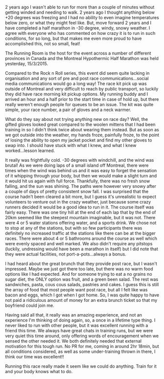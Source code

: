 2 years ago I wasn't able to run for more than a couple of minutes without getting winded and needing to walk. 2 years ago I thought anything below +20 degrees was freezing and I had no ability to even imagine temperatures below zero, or what they might feel like. 
 But, move forward 2 years and I have completed a half marathon in -30 degree, windy, snowy weather. I agree with everyone who has commented on how crazy it is to run in such conditions, for so long, but that makes me even more proud to have accomplished this, not so small, feat!

The Running Room is the host for the event across a number of different provinces in Canada and the Montreal Hypothermic Half Marathon was held yesterday, 15/3/2015.

Compared to the Rock n Roll series, this event did seem quite lacking in organisation and any sort of pre and post race communications...social media communications would go a long way! The race kit pick up was outside of Montreal and very difficult to reach by public transport, so luckily they did have race morning kit pickup options. My running buddy and I arrived an hour and a half prior to the start time in case of hold up, but there really weren't enough people for queues to be an issue. The kit was quite simple, your race number, a pair of gloves and a neck warmer.

What do they say about not trying anything new on race day? Well, the gifted gloves looked great compared to the woolen mittens that I had been training in so I didn't think twice about wearing them instead. But as soon as we got outside into the weather, my hands froze, painfully froze, to the point of losing the ability to open my jacket pocket and find my other gloves to swap into. I should have stuck with what I knew, and what I knew worked...lesson learned.

It really was frightfully cold. -30 degrees with windchill, and the wind was brutal! As we were doing laps of a small island off Montreal, there were times when the wind was behind us and it was easy to forget the sensation of it whipping through your body, but then we would make a slight turn and it would hit us again with full force. Thankfully, there was no fresh snow falling, and the sun was shining. The paths were however very snowy after a couple of days of pretty consistent snow fall. I was surprised that the course hadn't been cleared a bit more, but I guess it's unrealistic to expect volunteers to venture out in the crazy weather, just because some crazy runners decided it would be a good idea to run in it. 
 The course itself was fairly easy. There was one tiny hill at the end of each lap that by the end of 20km seemed like the steepest mountain imaginable, but it was not. There were 4 or 5 water stations offering water, and a sports drink. We chose not to stop at any of the stations, but with so few participants there was definitely no increased traffic at the stations like there can be at the bigger races. There were about 4 or 5 bathrooms around the course as well which were evenly spaced and well marked. We also didn't require any pitstops (luckily, undressing would have been a marathon in itself) but I did note that they were actual facilities, not port-a-pots...always a bonus.

I had heard about the great brunch that they provide post race, but I wasn't impressed. Maybe we just got there too late, but there was no warm food options like I had expected. And for someone trying to eat a no grains no sugar diet, the ONLY option was fruit, and a green been salad. The rest was sandwiches, pasta, cous cous salads, pastries and cakes. I guess this is still the array of food that most people want post race, but all I felt like was bacon and eggs, which I got when I got home. So, I was quite happy to have not paid a ridiculous amount of money for an extra brunch ticket so that my boyfriend could join me.

Having said all that, it really was an amazing experience, and not an experience I'm thinking of doing again, so, a once in a lifetime type thing. I never liked to run with other people, but it was excellent running with a friend this time. We always have great chats in training runs, but we were very quiet this time around, only offering words of encouragement when we sensed the other needed it. We both definitely needed that external motivation for this tough run. No PR for me, coming in around 2hr 18min, but all conditions considered, as well as some under-training thrown in there, I think our time was excellent!!

Running this race really made it seem like we could do anything. Train for it and your body knows what to do.